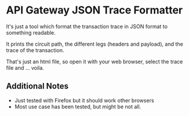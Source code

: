 # API Gateway JSON Trace Formatter

It's just a tool which format the transaction trace in JSON format to something readable.

It prints the circuit path, the different legs (headers and payload), and the trace of the transaction.

That's just an html file, so open it with your web browser, select the trace file and ... voila.

## Additional Notes

- Just tested with Firefox but it should work other browsers
- Most use case has been tested, but might be not all.
